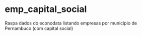 # emp_capital_social
Raspa dados do econodata listando empresas por município de Pernambuco (com capital social)
